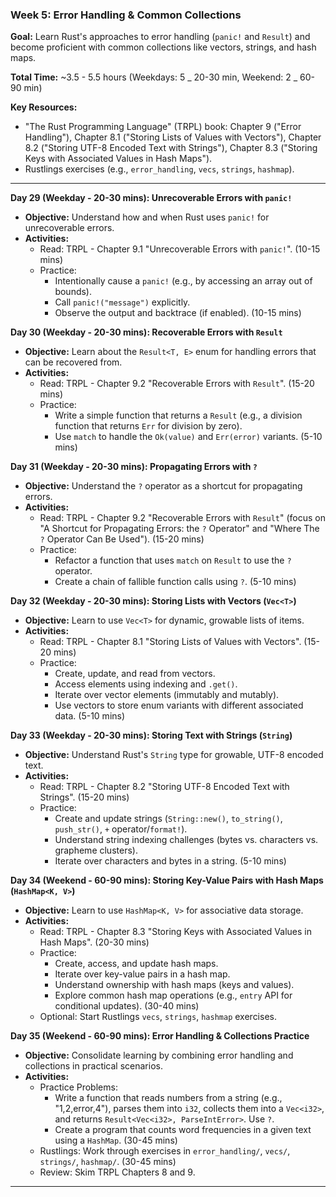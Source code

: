 ### Week 5: Error Handling & Common Collections

**Goal:** Learn Rust's approaches to error handling (`panic!` and `Result`) and become proficient with common collections like vectors, strings, and hash maps.

**Total Time:** ~3.5 - 5.5 hours (Weekdays: 5 _ 20-30 min, Weekend: 2 _ 60-90 min)

**Key Resources:**

- "The Rust Programming Language" (TRPL) book: Chapter 9 ("Error Handling"), Chapter 8.1 ("Storing Lists of Values with Vectors"), Chapter 8.2 ("Storing UTF-8 Encoded Text with Strings"), Chapter 8.3 ("Storing Keys with Associated Values in Hash Maps").
- Rustlings exercises (e.g., `error_handling`, `vecs`, `strings`, `hashmap`).

---

**Day 29 (Weekday - 20-30 mins): Unrecoverable Errors with `panic!`**

- **Objective:** Understand how and when Rust uses `panic!` for unrecoverable errors.
- **Activities:**
  - Read: TRPL - Chapter 9.1 "Unrecoverable Errors with `panic!`". (10-15 mins)
  - Practice:
    - Intentionally cause a `panic!` (e.g., by accessing an array out of bounds).
    - Call `panic!("message")` explicitly.
    - Observe the output and backtrace (if enabled). (10-15 mins)

**Day 30 (Weekday - 20-30 mins): Recoverable Errors with `Result`**

- **Objective:** Learn about the `Result<T, E>` enum for handling errors that can be recovered from.
- **Activities:**
  - Read: TRPL - Chapter 9.2 "Recoverable Errors with `Result`". (15-20 mins)
  - Practice:
    - Write a simple function that returns a `Result` (e.g., a division function that returns `Err` for division by zero).
    - Use `match` to handle the `Ok(value)` and `Err(error)` variants. (5-10 mins)

**Day 31 (Weekday - 20-30 mins): Propagating Errors with `?`**

- **Objective:** Understand the `?` operator as a shortcut for propagating errors.
- **Activities:**
  - Read: TRPL - Chapter 9.2 "Recoverable Errors with `Result`" (focus on "A Shortcut for Propagating Errors: the `?` Operator" and "Where The `?` Operator Can Be Used"). (15-20 mins)
  - Practice:
    - Refactor a function that uses `match` on `Result` to use the `?` operator.
    - Create a chain of fallible function calls using `?`. (5-10 mins)

**Day 32 (Weekday - 20-30 mins): Storing Lists with Vectors (`Vec<T>`)**

- **Objective:** Learn to use `Vec<T>` for dynamic, growable lists of items.
- **Activities:**
  - Read: TRPL - Chapter 8.1 "Storing Lists of Values with Vectors". (15-20 mins)
  - Practice:
    - Create, update, and read from vectors.
    - Access elements using indexing and `.get()`.
    - Iterate over vector elements (immutably and mutably).
    - Use vectors to store enum variants with different associated data. (5-10 mins)

**Day 33 (Weekday - 20-30 mins): Storing Text with Strings (`String`)**

- **Objective:** Understand Rust's `String` type for growable, UTF-8 encoded text.
- **Activities:**
  - Read: TRPL - Chapter 8.2 "Storing UTF-8 Encoded Text with Strings". (15-20 mins)
  - Practice:
    - Create and update strings (`String::new()`, `to_string()`, `push_str()`, `+` operator/`format!`).
    - Understand string indexing challenges (bytes vs. characters vs. grapheme clusters).
    - Iterate over characters and bytes in a string. (5-10 mins)

**Day 34 (Weekend - 60-90 mins): Storing Key-Value Pairs with Hash Maps (`HashMap<K, V>`)**

- **Objective:** Learn to use `HashMap<K, V>` for associative data storage.
- **Activities:**
  - Read: TRPL - Chapter 8.3 "Storing Keys with Associated Values in Hash Maps". (20-30 mins)
  - Practice:
    - Create, access, and update hash maps.
    - Iterate over key-value pairs in a hash map.
    - Understand ownership with hash maps (keys and values).
    - Explore common hash map operations (e.g., `entry` API for conditional updates). (30-40 mins)
  - Optional: Start Rustlings `vecs`, `strings`, `hashmap` exercises.

**Day 35 (Weekend - 60-90 mins): Error Handling & Collections Practice**

- **Objective:** Consolidate learning by combining error handling and collections in practical scenarios.
- **Activities:**
  - Practice Problems:
    - Write a function that reads numbers from a string (e.g., "1,2,error,4"), parses them into `i32`, collects them into a `Vec<i32>`, and returns `Result<Vec<i32>, ParseIntError>`. Use `?`.
    - Create a program that counts word frequencies in a given text using a `HashMap`. (30-45 mins)
  - Rustlings: Work through exercises in `error_handling/`, `vecs/`, `strings/`, `hashmap/`. (30-45 mins)
  - Review: Skim TRPL Chapters 8 and 9.

---
